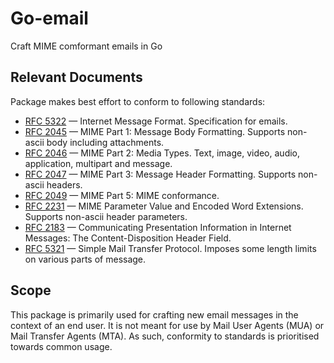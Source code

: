 # Go-email

Craft MIME comformant emails in Go

## Relevant Documents

Package makes best effort to conform to following standards:

- [RFC 5322](https://datatracker.ietf.org/doc/html/rfc5322) — Internet Message Format. Specification for emails.
- [RFC 2045](https://datatracker.ietf.org/doc/html/rfc2045) — MIME Part 1: Message Body Formatting. Supports non-ascii body including attachments.
- [RFC 2046](https://datatracker.ietf.org/doc/html/rfc2046) — MIME Part 2: Media Types. Text, image, video, audio, application, multipart and message.
- [RFC 2047](https://datatracker.ietf.org/doc/html/rfc2047) — MIME Part 3: Message Header Formatting. Supports non-ascii headers.
- [RFC 2049](https://datatracker.ietf.org/doc/html/rfc2049) — MIME Part 5: MIME conformance.
- [RFC 2231](https://datatracker.ietf.org/doc/html/rfc2231) — MIME Parameter Value and Encoded Word Extensions. Supports non-ascii header parameters.
- [RFC 2183](https://datatracker.ietf.org/doc/html/rfc2183) — Communicating Presentation Information in Internet Messages: The Content-Disposition Header Field.
- [RFC 5321](https://datatracker.ietf.org/doc/html/rfc5321) — Simple Mail Transfer Protocol. Imposes some length limits on various parts of message.

## Scope

This package is primarily used for crafting new email messages in the context of an end user. It is not meant for use by Mail User Agents (MUA) or Mail Transfer Agents (MTA). As such, conformity to standards is prioritised towards common usage.
